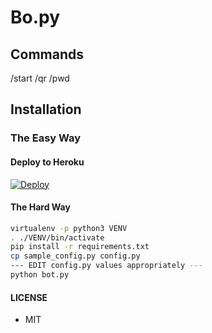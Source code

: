 # Bo.py

## Commands
/start
/qr
/pwd

## Installation

### The Easy Way

#### Deploy to Heroku
[![Deploy](https://www.herokucdn.com/deploy/button.svg)](https://heroku.com/deploy?template=https://github.com/TaprisSugarbell/Bo.py)

#### The Hard Way

```sh
virtualenv -p python3 VENV
. ./VENV/bin/activate
pip install -r requirements.txt
cp sample_config.py config.py
--- EDIT config.py values appropriately ---
python bot.py
```

#### LICENSE
- MIT



